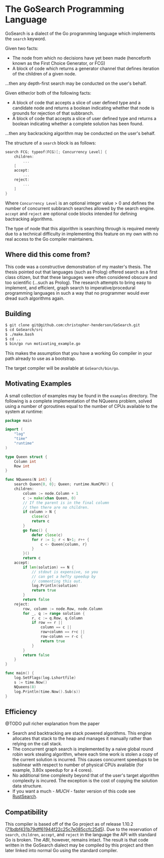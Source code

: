 # The GoSearch Programming Language

GoSearch is a dialect of the Go programming language which implements the `search` keyword.

Given two facts:
* The node from which no decisions have yet been made (henceforth known as the First Choice Generator, or FCG)
* A block of code which returns a generator channel that defines iteration of the children of a given node.

...then any depth-first search may be conducted on the user's behalf.

Given either/or both of the following facts:
* A block of code that accepts a slice of user defined type and a candidate node and returns a boolean indicating whether that node is grounds for rejection of that subbranch.
* A block of code that accepts a slice of user defined type and returns a boolean indicating whether a complete solution has been found.

...then any backracking algorithm may be conducted on the user's behalf.

The structure of a `search` block is as follows:

```go
search FCG; typeof(FCG)[; Concurrency Level] {
	children:
		...
	[
	accept:
		...
	reject:
		...
	]
}
```

Where `Concurrency Level` is an optional integer value > 0 and defines the number of concurrent subbranch searches allowed by the search engine. `accept` and `reject` are optional code blocks intended for defining bactracking algorithms.

The type of node that this algorithm is searching through is required merely due to a technical difficulty in implementing this feature on my own with no real access to the Go compiler maintainers.

## Where did this come from?
This code was a constructive demonstration of my master's thesis. The thesis pointed out that languages (such as Prolog) offered search as a first class citizen, but that these languages were often considered obscure and too scientific (...such as Prolog). The research attempts to bring easy to implement, and efficient, graph search to imperative/procedural programming languages in such a way that no programmer would ever dread such algorithms again.

## Building

```bash
$ git clone git@github.com:christopher-henderson/GoSearch.git
$ cd GoSearch/src
$ ./make.bash
$ cd ..
$ bin/go run motivating_example.go
```

This makes the assumption that you have a working Go compiler in your path already to use as a bootstrap.

The target compiler will be available at `GoSearch/bin/go`.

## Motivating Examples
A small collection of examples may be found in the `examples` directory. The following is a complete implementation of the NQueens problem, solved using a number of goroutines equal to the number of CPUs available to the system at runtime:

```go
package main

import (
	"log"
	"time"
	"runtime"
)

type Queen struct {
	Column int
	Row int
}

func NQueens(N int) {
	search Queen{0, 0}; Queen; runtime.NumCPU() {
	children:
		column := node.Column + 1
		c := make(chan Queen, 0)
		// If the parent is in the final column
		// then there are no children.
		if column > N {
			close(c)
			return c
		}
		go func() {
			defer close(c)
			for r := 1; r < N+1; r++ {
				c <- Queen{column, r}
			}
		}()
		return c
	accept:
		if len(solution) == N {
			// stdout is expensive, so you
			// can get a hefty speedup by
			// commenting this out.
			log.Println(solution)
			return true
		}
		return false
	reject:
		row, column := node.Row, node.Column
		for _, q := range solution {
			r, c := q.Row, q.Column
			if row == r ||
				column == c ||
				row+column == r+c ||
				row-column == r-c {
				return true
			}
		}
		return false
	}
}

func main() {
	log.SetFlags(log.Lshortfile)
	s := time.Now()
	NQueens(8)
	log.Println(time.Now().Sub(s))
}

```

## Efficiency
@TODO pull richer explanation from the paper
* Search and backtracking are stack powered algorithms. This engine allocates that stack to the heap and manages it manually rather than relying on the call stack.
* The concurrent graph search is implemented by a naive global round robin work stealing algorithm, where each time work is stolen a copy of the current solution is incurred. This causes concurrent speedups to be sublinear with respect to number of physical CPUs available (for example, 3.80x speedup for a 4 cores).
* No additional time complexity beyond that of the user's target algorithm complexity is incured. The exception is the cost of copying the solution data structure.
* If you want a much - _MUCH_ - faster version of this code see [RustSearch](https://github.com/christopher-henderson/RustSearch).

## Compatibility
This compiler is based off of the Go project as of release 1.10.2 ([71bdbf431b79dff61944f22c25c7e085ccfc25d5](https://github.com/christopher-henderson/GoSearch/commit/71bdbf431b79dff61944f22c25c7e085ccfc25d5)). Due to the reservation of `search`, `children`, `accept`, and `reject` in the language the API with standard Go is broken. The _ABI_, however, remains intact. The result is that code written in the GoSearch dialect may be compiled by this project and then later linked into normal Go using the standard compiler.
